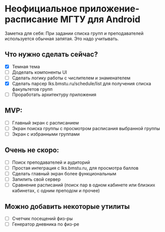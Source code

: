 # Неофициальное приложение-расписание МГТУ для Android

Заметка для себя: При задании списка групп и преподавателей используется обычная запятая. Это надо учитывать.

## Что нужно сделать сейчас?

- [x] Темная тема
- [ ] Доделать компоненты UI
- [ ] Сделать логику работы с числителем и знаменателем
- [x] Сделать парсер lks.bmstu.ru/schedule/list для получения списка факультетов групп
- [ ] Проработать архитектуру приложения

## MVP:

- [ ] Главный экран с расписанием
- [ ] Экран поиска группы с просмотром расписания выбранной группы
- [ ] Экран с избранными группами

## Очень не скоро:

- [ ] Поиск преподавателей и аудиторий
- [ ] Простая интеграция с lks.bmstu.ru, для просмотра баллов
- [ ] Сделать главный экран более функциональным
- [ ] Запилить свой сервер
- [ ] Сравнение расписаний (поиск пар в одном кабинете или близких кабинетах, с одним преподом и прочее)

## Можно добавить некоторые утилиты

- [ ] Счетчик посещений физ-ры
- [ ] Генератор дневника по физ-ре